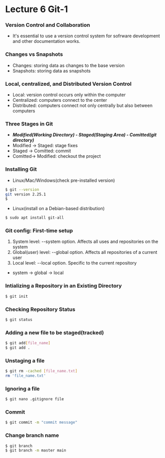 # Lecture 6 Git-1
### Version Control and Collaboration
- It's essential to use a version control system for sofrware development and other documentation works.   

### Changes vs Snapshots   
- Changes: storing data as changes to the base version   
- Snapshots: storing data as snapshots   

### Local, centralized, and Distributed Version Control   
- Local: version control occurs only within the computer   
- Centralized: computers connect to the center   
- Distributed: computers connect not only centrally but also between computers    

### Three Stages in Git   
- ***Modified(Working Directory) \- Staged(Staging Area) \- Comitted(git directory)***      
- Modified \-\> Staged: stage fixes      
- Staged \-\> Comitted: commit   
- Comitted\-\> Modified: checkout the project   

### Installing Git   
- Linux/Mac/Windows(check pre-installed version)   
```sh
$ git --version
git version 2.25.1
$
```
- Linux(install on a Debian-based distribution)   
```sh
$ sudo apt install git-all
```
### Git config: First-time setup   
1. System level: --system option. Affects all uses and repositories on the system   
2. Global(user) level: --global option. Affects all repositories of a current user   
3. Local level: --local option. Specific to the current repository   
- system \-\> global \-\> local   

### Intializing a Repository in an Existing Directory   
```sh
$ git init
```
### Checking Repository Status   
```sh
$ git status
```
### Adding a new file to be staged(tracked)   
```sh
$ git add[file_name]
$ git add .
```
### Unstaging a file   
```sh
$ git rm -cached [file_name.txt]
rm 'file_name.txt'
```
### Ignoring a file   
```sh
$ git nano .gitignore file
```
### Commit   
```sh
$ git commit -m "commit message"
```
### Change branch name   
```sh
$ git branch
$ git branch -m master main
```
